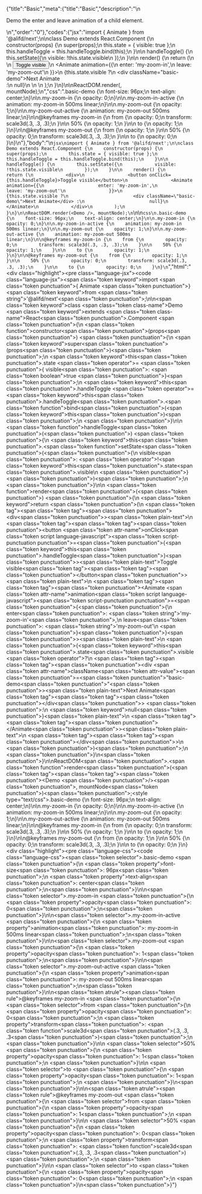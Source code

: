 {"title":"Basic","meta":{"title":"Basic","description":"\n<p>Demo the enter and leave animation of a child element.</p>\n","order":"0"},"codes":{"jsx":"import { Animate } from '@alifd/next';\n\nclass Demo extends React.Component {\n    constructor(props) {\n        super(props);\n        this.state = { visible: true };\n        this.handleToggle = this.handleToggle.bind(this);\n    }\n\n    handleToggle() {\n        this.setState({\n            visible: !this.state.visible\n        });\n    }\n\n    render() {\n        return (\n            <div>\n                <button onClick={this.handleToggle}>Toggle visible</button>\n                <Animate animation={{\n                    enter: 'my-zoom-in',\n                    leave: 'my-zoom-out'\n                }}>\n                    {this.state.visible ?\n                        <div className=\"basic-demo\">Next Animate</div> :\n                        null}\n                </Animate>\n            </div>\n        );\n    }\n}\n\nReactDOM.render(<Demo />, mountNode);\n","css":".basic-demo {\n    font-size: 96px;\n    text-align: center;\n}\n\n.my-zoom-in {\n    opacity: 0;\n}\n\n.my-zoom-in-active {\n    animation: my-zoom-in 500ms linear;\n}\n\n.my-zoom-out {\n    opacity: 1;\n}\n\n.my-zoom-out-active {\n    animation: my-zoom-out 500ms linear;\n}\n\n@keyframes my-zoom-in {\n    from {\n        opacity: 0;\n        transform: scale3d(.3, .3, .3);\n    }\n\n    50% {\n        opacity: 1;\n    }\n\n    to {\n        opacity: 1;\n    }\n}\n\n@keyframes my-zoom-out {\n    from {\n        opacity: 1;\n    }\n\n    50% {\n        opacity: 0;\n        transform: scale3d(.3, .3, .3);\n    }\n\n    to {\n        opacity: 0;\n    }\n}\n"},"body":"\n````jsx\nimport { Animate } from '@alifd/next';\n\nclass Demo extends React.Component {\n    constructor(props) {\n        super(props);\n        this.state = { visible: true };\n        this.handleToggle = this.handleToggle.bind(this);\n    }\n\n    handleToggle() {\n        this.setState({\n            visible: !this.state.visible\n        });\n    }\n\n    render() {\n        return (\n            <div>\n                <button onClick={this.handleToggle}>Toggle visible</button>\n                <Animate animation={{\n                    enter: 'my-zoom-in',\n                    leave: 'my-zoom-out'\n                }}>\n                    {this.state.visible ?\n                        <div className=\"basic-demo\">Next Animate</div> :\n                        null}\n                </Animate>\n            </div>\n        );\n    }\n}\n\nReactDOM.render(<Demo />, mountNode);\n````\n\n````css\n.basic-demo {\n    font-size: 96px;\n    text-align: center;\n}\n\n.my-zoom-in {\n    opacity: 0;\n}\n\n.my-zoom-in-active {\n    animation: my-zoom-in 500ms linear;\n}\n\n.my-zoom-out {\n    opacity: 1;\n}\n\n.my-zoom-out-active {\n    animation: my-zoom-out 500ms linear;\n}\n\n@keyframes my-zoom-in {\n    from {\n        opacity: 0;\n        transform: scale3d(.3, .3, .3);\n    }\n\n    50% {\n        opacity: 1;\n    }\n\n    to {\n        opacity: 1;\n    }\n}\n\n@keyframes my-zoom-out {\n    from {\n        opacity: 1;\n    }\n\n    50% {\n        opacity: 0;\n        transform: scale3d(.3, .3, .3);\n    }\n\n    to {\n        opacity: 0;\n    }\n}\n````","html":"<script>(function(){'use strict';\n\nvar _createClass = function () { function defineProperties(target, props) { for (var i = 0; i < props.length; i++) { var descriptor = props[i]; descriptor.enumerable = descriptor.enumerable || false; descriptor.configurable = true; if (\"value\" in descriptor) descriptor.writable = true; Object.defineProperty(target, descriptor.key, descriptor); } } return function (Constructor, protoProps, staticProps) { if (protoProps) defineProperties(Constructor.prototype, protoProps); if (staticProps) defineProperties(Constructor, staticProps); return Constructor; }; }();\n\nvar _next = require('@alifd/next');\n\nfunction _classCallCheck(instance, Constructor) { if (!(instance instanceof Constructor)) { throw new TypeError(\"Cannot call a class as a function\"); } }\n\nfunction _possibleConstructorReturn(self, call) { if (!self) { throw new ReferenceError(\"this hasn't been initialised - super() hasn't been called\"); } return call && (typeof call === \"object\" || typeof call === \"function\") ? call : self; }\n\nfunction _inherits(subClass, superClass) { if (typeof superClass !== \"function\" && superClass !== null) { throw new TypeError(\"Super expression must either be null or a function, not \" + typeof superClass); } subClass.prototype = Object.create(superClass && superClass.prototype, { constructor: { value: subClass, enumerable: false, writable: true, configurable: true } }); if (superClass) Object.setPrototypeOf ? Object.setPrototypeOf(subClass, superClass) : subClass.__proto__ = superClass; }\n\nvar Demo = function (_React$Component) {\n    _inherits(Demo, _React$Component);\n\n    function Demo(props) {\n        _classCallCheck(this, Demo);\n\n        var _this = _possibleConstructorReturn(this, (Demo.__proto__ || Object.getPrototypeOf(Demo)).call(this, props));\n\n        _this.state = { visible: true };\n        _this.handleToggle = _this.handleToggle.bind(_this);\n        return _this;\n    }\n\n    _createClass(Demo, [{\n        key: 'handleToggle',\n        value: function handleToggle() {\n            this.setState({\n                visible: !this.state.visible\n            });\n        }\n    }, {\n        key: 'render',\n        value: function render() {\n            return React.createElement(\n                'div',\n                null,\n                React.createElement(\n                    'button',\n                    { onClick: this.handleToggle },\n                    'Toggle visible'\n                ),\n                React.createElement(\n                    _next.Animate,\n                    { animation: {\n                            enter: 'my-zoom-in',\n                            leave: 'my-zoom-out'\n                        } },\n                    this.state.visible ? React.createElement(\n                        'div',\n                        { className: 'basic-demo' },\n                        'Next Animate'\n                    ) : null\n                )\n            );\n        }\n    }]);\n\n    return Demo;\n}(React.Component);\n\nReactDOM.render(React.createElement(Demo, null), mountNode);})()</script><div class=\"highlight\"><pre class=\"language-jsx\"><code class=\"language-jsx\"><span class=\"token keyword\">import</span> <span class=\"token punctuation\">{</span> Animate <span class=\"token punctuation\">}</span> <span class=\"token keyword\">from</span> <span class=\"token string\">'@alifd/next'</span><span class=\"token punctuation\">;</span>\n\n<span class=\"token keyword\">class</span> <span class=\"token class-name\">Demo</span> <span class=\"token keyword\">extends</span> <span class=\"token class-name\">React<span class=\"token punctuation\">.</span>Component</span> <span class=\"token punctuation\">{</span>\n    <span class=\"token function\">constructor</span><span class=\"token punctuation\">(</span>props<span class=\"token punctuation\">)</span> <span class=\"token punctuation\">{</span>\n        <span class=\"token keyword\">super</span><span class=\"token punctuation\">(</span>props<span class=\"token punctuation\">)</span><span class=\"token punctuation\">;</span>\n        <span class=\"token keyword\">this</span><span class=\"token punctuation\">.</span>state <span class=\"token operator\">=</span> <span class=\"token punctuation\">{</span> visible<span class=\"token punctuation\">:</span> <span class=\"token boolean\">true</span> <span class=\"token punctuation\">}</span><span class=\"token punctuation\">;</span>\n        <span class=\"token keyword\">this</span><span class=\"token punctuation\">.</span>handleToggle <span class=\"token operator\">=</span> <span class=\"token keyword\">this</span><span class=\"token punctuation\">.</span>handleToggle<span class=\"token punctuation\">.</span><span class=\"token function\">bind</span><span class=\"token punctuation\">(</span><span class=\"token keyword\">this</span><span class=\"token punctuation\">)</span><span class=\"token punctuation\">;</span>\n    <span class=\"token punctuation\">}</span>\n\n    <span class=\"token function\">handleToggle</span><span class=\"token punctuation\">(</span><span class=\"token punctuation\">)</span> <span class=\"token punctuation\">{</span>\n        <span class=\"token keyword\">this</span><span class=\"token punctuation\">.</span><span class=\"token function\">setState</span><span class=\"token punctuation\">(</span><span class=\"token punctuation\">{</span>\n            visible<span class=\"token punctuation\">:</span> <span class=\"token operator\">!</span><span class=\"token keyword\">this</span><span class=\"token punctuation\">.</span>state<span class=\"token punctuation\">.</span>visible\n        <span class=\"token punctuation\">}</span><span class=\"token punctuation\">)</span><span class=\"token punctuation\">;</span>\n    <span class=\"token punctuation\">}</span>\n\n    <span class=\"token function\">render</span><span class=\"token punctuation\">(</span><span class=\"token punctuation\">)</span> <span class=\"token punctuation\">{</span>\n        <span class=\"token keyword\">return</span> <span class=\"token punctuation\">(</span>\n            <span class=\"token tag\"><span class=\"token tag\"><span class=\"token punctuation\">&lt;</span>div</span><span class=\"token punctuation\">></span></span><span class=\"token plain-text\">\n                </span><span class=\"token tag\"><span class=\"token tag\"><span class=\"token punctuation\">&lt;</span>button</span> <span class=\"token attr-name\">onClick</span><span class=\"token script language-javascript\"><span class=\"token script-punctuation punctuation\">=</span><span class=\"token punctuation\">{</span><span class=\"token keyword\">this</span><span class=\"token punctuation\">.</span>handleToggle<span class=\"token punctuation\">}</span></span><span class=\"token punctuation\">></span></span><span class=\"token plain-text\">Toggle visible</span><span class=\"token tag\"><span class=\"token tag\"><span class=\"token punctuation\">&lt;/</span>button</span><span class=\"token punctuation\">></span></span><span class=\"token plain-text\">\n                </span><span class=\"token tag\"><span class=\"token tag\"><span class=\"token punctuation\">&lt;</span>Animate</span> <span class=\"token attr-name\">animation</span><span class=\"token script language-javascript\"><span class=\"token script-punctuation punctuation\">=</span><span class=\"token punctuation\">{</span><span class=\"token punctuation\">{</span>\n                    enter<span class=\"token punctuation\">:</span> <span class=\"token string\">'my-zoom-in'</span><span class=\"token punctuation\">,</span>\n                    leave<span class=\"token punctuation\">:</span> <span class=\"token string\">'my-zoom-out'</span>\n                <span class=\"token punctuation\">}</span><span class=\"token punctuation\">}</span></span><span class=\"token punctuation\">></span></span><span class=\"token plain-text\">\n                    </span><span class=\"token punctuation\">{</span><span class=\"token keyword\">this</span><span class=\"token punctuation\">.</span>state<span class=\"token punctuation\">.</span>visible <span class=\"token operator\">?</span>\n                        <span class=\"token tag\"><span class=\"token tag\"><span class=\"token punctuation\">&lt;</span>div</span> <span class=\"token attr-name\">className</span><span class=\"token attr-value\"><span class=\"token punctuation\">=</span><span class=\"token punctuation\">\"</span>basic-demo<span class=\"token punctuation\">\"</span></span><span class=\"token punctuation\">></span></span><span class=\"token plain-text\">Next Animate</span><span class=\"token tag\"><span class=\"token tag\"><span class=\"token punctuation\">&lt;/</span>div</span><span class=\"token punctuation\">></span></span> <span class=\"token punctuation\">:</span>\n                        <span class=\"token keyword\">null</span><span class=\"token punctuation\">}</span><span class=\"token plain-text\">\n                </span><span class=\"token tag\"><span class=\"token tag\"><span class=\"token punctuation\">&lt;/</span>Animate</span><span class=\"token punctuation\">></span></span><span class=\"token plain-text\">\n            </span><span class=\"token tag\"><span class=\"token tag\"><span class=\"token punctuation\">&lt;/</span>div</span><span class=\"token punctuation\">></span></span>\n        <span class=\"token punctuation\">)</span><span class=\"token punctuation\">;</span>\n    <span class=\"token punctuation\">}</span>\n<span class=\"token punctuation\">}</span>\n\nReactDOM<span class=\"token punctuation\">.</span><span class=\"token function\">render</span><span class=\"token punctuation\">(</span><span class=\"token tag\"><span class=\"token tag\"><span class=\"token punctuation\">&lt;</span>Demo</span> <span class=\"token punctuation\">/></span></span><span class=\"token punctuation\">,</span> mountNode<span class=\"token punctuation\">)</span><span class=\"token punctuation\">;</span></code></pre></div><style type=\"text/css\">.basic-demo {\n    font-size: 96px;\n    text-align: center;\n}\n\n.my-zoom-in {\n    opacity: 0;\n}\n\n.my-zoom-in-active {\n    animation: my-zoom-in 500ms linear;\n}\n\n.my-zoom-out {\n    opacity: 1;\n}\n\n.my-zoom-out-active {\n    animation: my-zoom-out 500ms linear;\n}\n\n@keyframes my-zoom-in {\n    from {\n        opacity: 0;\n        transform: scale3d(.3, .3, .3);\n    }\n\n    50% {\n        opacity: 1;\n    }\n\n    to {\n        opacity: 1;\n    }\n}\n\n@keyframes my-zoom-out {\n    from {\n        opacity: 1;\n    }\n\n    50% {\n        opacity: 0;\n        transform: scale3d(.3, .3, .3);\n    }\n\n    to {\n        opacity: 0;\n    }\n}</style><div class=\"highlight\"><pre class=\"language-css\"><code class=\"language-css\"><span class=\"token selector\">.basic-demo</span> <span class=\"token punctuation\">{</span>\n    <span class=\"token property\">font-size</span><span class=\"token punctuation\">:</span> 96px<span class=\"token punctuation\">;</span>\n    <span class=\"token property\">text-align</span><span class=\"token punctuation\">:</span> center<span class=\"token punctuation\">;</span>\n<span class=\"token punctuation\">}</span>\n\n<span class=\"token selector\">.my-zoom-in</span> <span class=\"token punctuation\">{</span>\n    <span class=\"token property\">opacity</span><span class=\"token punctuation\">:</span> 0<span class=\"token punctuation\">;</span>\n<span class=\"token punctuation\">}</span>\n\n<span class=\"token selector\">.my-zoom-in-active</span> <span class=\"token punctuation\">{</span>\n    <span class=\"token property\">animation</span><span class=\"token punctuation\">:</span> my-zoom-in 500ms linear<span class=\"token punctuation\">;</span>\n<span class=\"token punctuation\">}</span>\n\n<span class=\"token selector\">.my-zoom-out</span> <span class=\"token punctuation\">{</span>\n    <span class=\"token property\">opacity</span><span class=\"token punctuation\">:</span> 1<span class=\"token punctuation\">;</span>\n<span class=\"token punctuation\">}</span>\n\n<span class=\"token selector\">.my-zoom-out-active</span> <span class=\"token punctuation\">{</span>\n    <span class=\"token property\">animation</span><span class=\"token punctuation\">:</span> my-zoom-out 500ms linear<span class=\"token punctuation\">;</span>\n<span class=\"token punctuation\">}</span>\n\n<span class=\"token atrule\"><span class=\"token rule\">@keyframes</span> my-zoom-in</span> <span class=\"token punctuation\">{</span>\n    <span class=\"token selector\">from</span> <span class=\"token punctuation\">{</span>\n        <span class=\"token property\">opacity</span><span class=\"token punctuation\">:</span> 0<span class=\"token punctuation\">;</span>\n        <span class=\"token property\">transform</span><span class=\"token punctuation\">:</span> <span class=\"token function\">scale3d</span><span class=\"token punctuation\">(</span>.3, .3, .3<span class=\"token punctuation\">)</span><span class=\"token punctuation\">;</span>\n    <span class=\"token punctuation\">}</span>\n\n    <span class=\"token selector\">50%</span> <span class=\"token punctuation\">{</span>\n        <span class=\"token property\">opacity</span><span class=\"token punctuation\">:</span> 1<span class=\"token punctuation\">;</span>\n    <span class=\"token punctuation\">}</span>\n\n    <span class=\"token selector\">to</span> <span class=\"token punctuation\">{</span>\n        <span class=\"token property\">opacity</span><span class=\"token punctuation\">:</span> 1<span class=\"token punctuation\">;</span>\n    <span class=\"token punctuation\">}</span>\n<span class=\"token punctuation\">}</span>\n\n<span class=\"token atrule\"><span class=\"token rule\">@keyframes</span> my-zoom-out</span> <span class=\"token punctuation\">{</span>\n    <span class=\"token selector\">from</span> <span class=\"token punctuation\">{</span>\n        <span class=\"token property\">opacity</span><span class=\"token punctuation\">:</span> 1<span class=\"token punctuation\">;</span>\n    <span class=\"token punctuation\">}</span>\n\n    <span class=\"token selector\">50%</span> <span class=\"token punctuation\">{</span>\n        <span class=\"token property\">opacity</span><span class=\"token punctuation\">:</span> 0<span class=\"token punctuation\">;</span>\n        <span class=\"token property\">transform</span><span class=\"token punctuation\">:</span> <span class=\"token function\">scale3d</span><span class=\"token punctuation\">(</span>.3, .3, .3<span class=\"token punctuation\">)</span><span class=\"token punctuation\">;</span>\n    <span class=\"token punctuation\">}</span>\n\n    <span class=\"token selector\">to</span> <span class=\"token punctuation\">{</span>\n        <span class=\"token property\">opacity</span><span class=\"token punctuation\">:</span> 0<span class=\"token punctuation\">;</span>\n    <span class=\"token punctuation\">}</span>\n<span class=\"token punctuation\">}</span></code></pre></div>"}